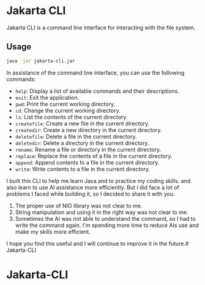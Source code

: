 # Jakarta CLI

Jakarta CLI is a command line interface for interacting with the file system.

## Usage

```bash
java -jar jakarta-cli.jar
``` 
In assistance of the command line interface, you can use the following commands:
- `help`: Display a list of available commands and their descriptions.
- `exit`: Exit the application.
- `pwd`: Print the current working directory.
- `cd`: Change the current working directory.
- `ls`: List the contents of the current directory.
- `createfile`: Create a new file in the current directory.
- `createdir`: Create a new directory in the current directory.
- `deletefile`: Delete a file in the current directory.
- `deletedir`: Delete a directory in the current directory.
- `rename`: Rename a file or directory in the current directory.
- `replace`: Replace the contents of a file in the current directory.
- `append`: Append contents to a file in the current directory.
- `write`: Write contents to a file in the current directory.

I built this CLI to help me learn Java and to practice my coding skills.
and also learn to use AI assistance more efficiently. But I did face a lot of
problems I faced while building it, so I decided to share it with you.
1. The proper use of NIO library was not clear to me.
2. String manipulation and using it in the right way was not clear to me.
3. Sometimes the AI was not able to understand the command, so I had to write
the command again. I'm spending more time to reduce AIs use and make my skills more
efficient.

I hope you find this useful and I will continue to improve it in the future.# Jakarta-CLI
# Jakarta-CLI
